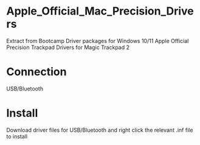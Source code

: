 # Apple_Official_Mac_Precision_Drivers
Extract from Bootcamp Driver packages for Windows 10/11
Apple Official Precision Trackpad Drivers for Magic Trackpad 2
# Connection
USB/Bluetooth
# Install
Download driver files for USB/Bluetooth and right click the relevant .inf file to install
